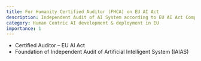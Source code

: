 ```yaml
---
title: For Humanity Certified Auditor (FHCA) on EU AI Act
description: Independent Audit of AI System according to EU AI Act Compliance
category: Human Centric AI development & deployment in EU
importance: 1
---
```


- Certified Auditor – EU AI Act  
- Foundation of Independent Audit of Artificial Intelligent System (IAIAS)
